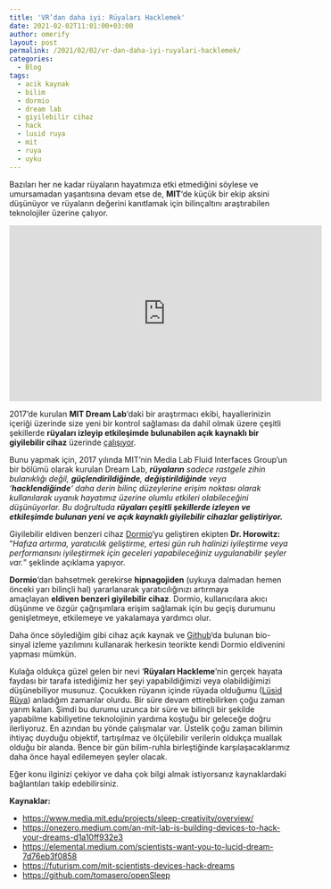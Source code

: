 ```yaml
---
title: 'VR’dan daha iyi: Rüyaları Hacklemek'
date: 2021-02-02T11:01:00+03:00
author: omerify
layout: post
permalink: /2021/02/02/vr-dan-daha-iyi-ruyalari-hacklemek/
categories:
  - Blog
tags:
  - acik kaynak
  - bilim
  - dormio
  - dream lab
  - giyilebilir cihaz
  - hack
  - lusid ruya
  - mit
  - ruya
  - uyku
---
```


Bazıları her ne kadar rüyaların hayatımıza etki etmediğini söylese ve umursamadan yaşantısına devam etse de, **MIT**‘de küçük bir ekip aksini düşünüyor ve rüyaların değerini kanıtlamak için bilinçaltını araştırabilen teknolojiler üzerine çalıyor.

<iframe width="560" height="315" src="https://www.youtube.com/embed/joYEbU2R57Q" title="YouTube video player" frameborder="0" allow="accelerometer; autoplay; clipboard-write; encrypted-media; gyroscope; picture-in-picture" allowfullscreen></iframe>

2017’de kurulan&nbsp;**MIT Dream Lab**‘daki bir araştırmacı ekibi, hayallerinizin içeriği üzerinde size yeni bir kontrol sağlaması da dahil olmak üzere çeşitli şekillerde&nbsp;**rüyaları izleyip etkileşimde bulunabilen açık kaynaklı bir giyilebilir cihaz**&nbsp;üzerinde&nbsp;<a rel="noreferrer noopener nofollow" href="https://onezero.medium.com/an-mit-lab-is-building-devices-to-hack-your-dreams-d1a10ff932e3" target="_blank">çalışıyor</a>.

Bunu yapmak için, 2017 yılında MIT’nin Media Lab Fluid Interfaces Group’un bir bölümü olarak kurulan Dream Lab,_&nbsp;**rüyaların**&nbsp;sadece rastgele zihin bulanıklığı değil, **güçlendirildiğinde**, **değiştirildiğinde** veya &#8216;**hacklendiğinde**&#8216; daha derin bilinç düzeylerine erişim noktası olarak kullanılarak uyanık hayatımız üzerine olumlu etkileri olabileceğini düşünüyorlar. Bu doğrultuda&nbsp;**rüyaları çeşitli şekillerde izleyen ve etkileşimde bulunan yeni ve açık kaynaklı giyilebilir cihazlar geliştiriyor.**_

Giyilebilir eldiven benzeri cihaz&nbsp;<a href="https://www.media.mit.edu/projects/sleep-creativity/overview/" target="_blank" rel="noreferrer noopener nofollow">Dormio</a>‘yu geliştiren ekipten **Dr. Horowitz:** “_Hafıza artırma, yaratıcılık geliştirme, ertesi gün ruh halinizi iyileştirme veya performansını iyileştirmek için geceleri yapabileceğiniz uygulanabilir şeyler var._” şeklinde açıklama yapıyor.

**Dormio**‘dan bahsetmek gerekirse **hipnagojiden** (uykuya dalmadan hemen önceki yarı bilinçli hal) yararlanarak yaratıcılığınızı artırmaya amaçlayan&nbsp;**eldiven benzeri giyilebilir cihaz**. Dormio, kullanıcılara akıcı düşünme ve özgür çağrışımlara erişim sağlamak için bu geçiş durumunu genişletmeye, etkilemeye ve yakalamaya yardımcı olur.

Daha önce söylediğim gibi cihaz açık kaynak ve&nbsp;<a href="https://github.com/tomasero/openSleep" target="_blank" rel="noreferrer noopener nofollow">Github</a>‘da bulunan bio-sinyal izleme yazılımını kullanarak herkesin teorikte kendi Dormio eldivenini yapması mümkün.

Kulağa oldukça güzel gelen bir nevi ‘**Rüyaları Hackleme**’nin gerçek hayata faydası bir tarafa istediğimiz her şeyi yapabildiğimizi veya olabildiğimizi düşünebiliyor musunuz. Çocukken rüyanın içinde rüyada olduğumu (<a href="https://blog.omerify.com/2015/04/16/lusid-ruya-nedir-nasil-gorulur/" target="_blank" rel="noreferrer noopener" title="Lüsid Rüya Nedir? Nasıl Görülür?">Lüsid Rüya</a>) anladığım zamanlar olurdu. Bir süre devam ettirebilirken çoğu zaman yarım kalan. Şimdi bu durumu uzunca bir süre ve bilinçli bir şekilde yapabilme kabiliyetine teknolojinin yardıma koştuğu bir geleceğe doğru ilerliyoruz. En azından bu yönde çalışmalar var. Üstelik çoğu zaman bilimin ihtiyaç duyduğu objektif, tartışılmaz ve ölçülebilir verilerin oldukça muallak olduğu bir alanda. Bence bir gün bilim-ruhla birleştiğinde karşılaşacaklarımız daha önce hayal edilemeyen şeyler olacak.

Eğer konu ilginizi çekiyor ve daha çok bilgi almak istiyorsanız kaynaklardaki bağlantıları takip edebilirsiniz.

**Kaynaklar:**

  * <a href="https://www.media.mit.edu/projects/sleep-creativity/overview/" target="_blank" rel="noreferrer noopener nofollow">https://www.media.mit.edu/projects/sleep-creativity/overview/</a>
  * <a href="https://www.media.mit.edu/projects/sleep-creativity/overview/" target="_blank" rel="noreferrer noopener nofollow">https://onezero.medium.com/an-mit-lab-is-building-devices-to-hack-your-dreams-d1a10ff932e3</a>
  * <a href="https://www.media.mit.edu/projects/sleep-creativity/overview/" target="_blank" rel="noreferrer noopener nofollow">https://elemental.medium.com/scientists-want-you-to-lucid-dream-7d76eb3f0858</a>
  * <a href="https://www.media.mit.edu/projects/sleep-creativity/overview/" target="_blank" rel="noreferrer noopener nofollow">https://futurism.com/mit-scientists-devices-hack-dreams</a>
  * <a href="https://www.media.mit.edu/projects/sleep-creativity/overview/" target="_blank" rel="noreferrer noopener nofollow">https://github.com/tomasero/openSleep</a>
